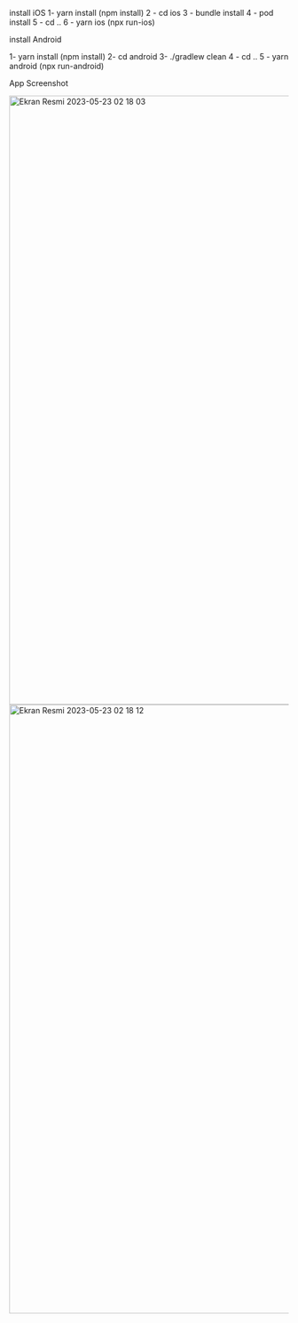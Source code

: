 install
iOS 
1- yarn install (npm install)
2 - cd ios
3 - bundle install
4 - pod install 
5 - cd ..
6 - yarn ios (npx run-ios)

install
Android


1- yarn install (npm install)
2- cd android
3- ./gradlew clean
4 - cd ..
5 - yarn android (npx run-android)

App Screenshot

<img width="1098" alt="Ekran Resmi 2023-05-23 02 18 03" src="https://github.com/mertkutukcu07/Blogify/assets/102996772/262b1ba4-1661-4625-a3cc-dbf5f4a574ba">


<img width="1098" alt="Ekran Resmi 2023-05-23 02 18 12" src="https://github.com/mertkutukcu07/Blogify/assets/102996772/fbc47d98-5186-4407-8421-726c17444151">
